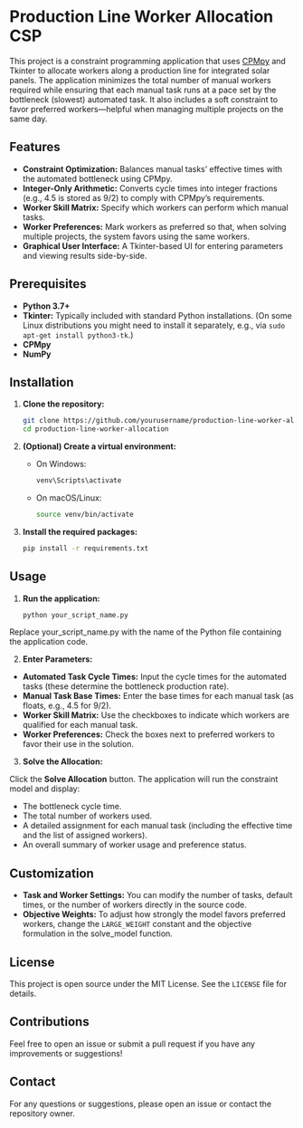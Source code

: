 # Production Line Worker Allocation CSP

This project is a constraint programming application that uses [CPMpy](https://github.com/CPMpy/cpmpy) and Tkinter to allocate workers along a production line for integrated solar panels. The application minimizes the total number of manual workers required while ensuring that each manual task runs at a pace set by the bottleneck (slowest) automated task. It also includes a soft constraint to favor preferred workers—helpful when managing multiple projects on the same day.

## Features

- **Constraint Optimization:** Balances manual tasks’ effective times with the automated bottleneck using CPMpy.
- **Integer-Only Arithmetic:** Converts cycle times into integer fractions (e.g., 4.5 is stored as 9/2) to comply with CPMpy’s requirements.
- **Worker Skill Matrix:** Specify which workers can perform which manual tasks.
- **Worker Preferences:** Mark workers as preferred so that, when solving multiple projects, the system favors using the same workers.
- **Graphical User Interface:** A Tkinter-based UI for entering parameters and viewing results side-by-side.

## Prerequisites

- **Python 3.7+**
- **Tkinter:** Typically included with standard Python installations. (On some Linux distributions you might need to install it separately, e.g., via `sudo apt-get install python3-tk`.)
- **CPMpy**
- **NumPy**

## Installation

1. **Clone the repository:**

   ```bash
   git clone https://github.com/yourusername/production-line-worker-allocation.git
   cd production-line-worker-allocation
   ```

2. **(Optional) Create a virtual environment:**

   - On Windows:
        ```bash
        venv\Scripts\activate
        ```
    - On macOS/Linux:
        ```bash
        source venv/bin/activate
        ```

3. **Install the required packages:**

   ```bash
   pip install -r requirements.txt
   ```

## Usage

1. **Run the application:**

   ```bash
   python your_script_name.py
   ```

Replace your_script_name.py with the name of the Python file containing the application code.

2. **Enter Parameters:**

- **Automated Task Cycle Times:** Input the cycle times for the automated tasks (these determine the bottleneck production rate).
- **Manual Task Base Times:** Enter the base times for each manual task (as floats, e.g., 4.5 for 9/2).
- **Worker Skill Matrix:** Use the checkboxes to indicate which workers are qualified for each manual task.
- **Worker Preferences:** Check the boxes next to preferred workers to favor their use in the solution.

3. **Solve the Allocation:**

Click the **Solve Allocation** button. The application will run the constraint model and display:

- The bottleneck cycle time.
- The total number of workers used.
- A detailed assignment for each manual task (including the effective time and the list of assigned workers).
- An overall summary of worker usage and preference status.

## Customization

- **Task and Worker Settings:** You can modify the number of tasks, default times, or the number of workers directly in the source code.
- **Objective Weights:** To adjust how strongly the model favors preferred workers, change the `LARGE_WEIGHT` constant and the objective formulation in the solve_model function.

## License

This project is open source under the MIT License. See the `LICENSE` file for details.

## Contributions

Feel free to open an issue or submit a pull request if you have any improvements or suggestions!

## Contact

For any questions or suggestions, please open an issue or contact the repository owner.
